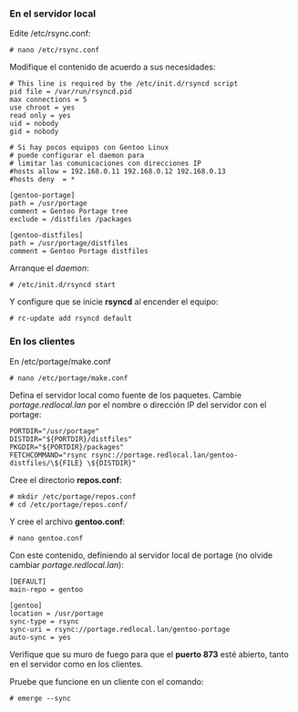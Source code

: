 
### En el servidor local

Edite /etc/rsync.conf:

    # nano /etc/rsync.conf

Modifique el contenido de acuerdo a sus necesidades:

    # This line is required by the /etc/init.d/rsyncd script
    pid file = /var/run/rsyncd.pid
    max connections = 5
    use chroot = yes
    read only = yes
    uid = nobody
    gid = nobody

    # Si hay pocos equipos con Gentoo Linux
    # puede configurar el daemon para
    # limitar las comunicaciones con direcciones IP
    #hosts allow = 192.168.0.11 192.168.0.12 192.168.0.13
    #hosts deny  = *

    [gentoo-portage]
    path = /usr/portage
    comment = Gentoo Portage tree
    exclude = /distfiles /packages

    [gentoo-distfiles]
    path = /usr/portage/distfiles
    comment = Gentoo Portage distfiles

Arranque el _daemon_:

    # /etc/init.d/rsyncd start

Y configure que se inicie **rsyncd** al encender el equipo:

    # rc-update add rsyncd default

### En los clientes

En /etc/portage/make.conf

    # nano /etc/portage/make.conf

Defina el servidor local como fuente de los paquetes. Cambie _portage.redlocal.lan_ por el nombre o dirección IP del servidor con el portage:

    PORTDIR="/usr/portage"
    DISTDIR="${PORTDIR}/distfiles"
    PKGDIR="${PORTDIR}/packages"
    FETCHCOMMAND="rsync rsync://portage.redlocal.lan/gentoo-distfiles/\${FILE} \${DISTDIR}"

Cree el directorio **repos.conf**:

    # mkdir /etc/portage/repos.conf
    # cd /etc/portage/repos.conf/

Y cree el archivo **gentoo.conf**:

    # nano gentoo.conf

Con este contenido, definiendo al servidor local de portage (no olvide cambiar _portage.redlocal.lan_):

    [DEFAULT]
    main-repo = gentoo

    [gentoo]
    location = /usr/portage
    sync-type = rsync
    sync-uri = rsync://portage.redlocal.lan/gentoo-portage
    auto-sync = yes

Verifique que su muro de fuego para que el **puerto 873** esté abierto, tanto en el servidor como en los clientes.

Pruebe que funcione en un cliente con el comando:

    # emerge --sync
